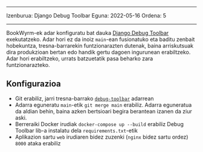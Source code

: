 - - -
Izenburua: Django Debug Toolbar Eguna: 2022-05-16 Ordena: 5
- - -

BookWyrm-ek adar konfiguratu bat dauka [Django Debug Toolbar](https://django-debug-toolbar.readthedocs.io/en/latest/) exekutatzeko. Adar hori ez da inoiz `main`-ean fusionatuko eta baditu zenbait hobekuntza, tresna-barrarekin funtzionarazten dutenak, baina arriskutsuak dira produkzioan bertan edo handik gertu dagoen ingurunean erabiltzeko. Adar hori erabiltzeko, urrats batzuetatik pasa beharko zara funtzionarazteko.

## Konfigurazioa

- Git erabiliz, jarri tresna-barrako [`debug-toolbar`](https://github.com/bookwyrm-social/bookwyrm/tree/debug-toolbar) adarrean
- Adarra eguneratu `main`-etik `git merge main` erabiliz. Adarra eguneratua da aldian behin, baina azken bertsioari begira berantean izanen da ziur aski.
- Berreraiki Docker irudiak `docker-compose up --build` erabiliz Debug Toolbar lib-a instalatu dela `requirements.txt`-etik
- Aplikazion sartu `web` irudiaren bidez zuzenki (`nginx` bidez sartu ordez) `8000` ataka erabiliz
